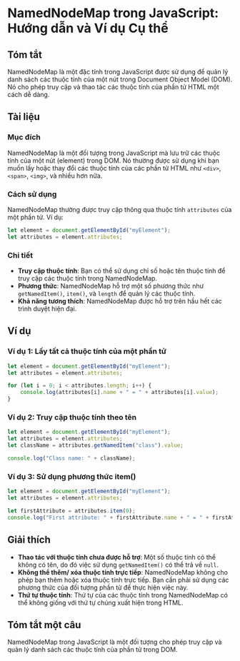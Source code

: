 <!--
Meta Description: # NamedNodeMap trong JavaScript: Hướng dẫn và Ví dụ Cụ thể ## Tóm tắt NamedNodeMap là một đặc tính trong JavaScript được sử dụng để quản lý danh sách ...
Meta Keywords: tính, thuộc, attributes, một, các
-->

# NamedNodeMap trong JavaScript: Hướng dẫn và Ví dụ Cụ thể

## Tóm tắt
NamedNodeMap là một đặc tính trong JavaScript được sử dụng để quản lý danh sách các thuộc tính của một nút trong Document Object Model (DOM). Nó cho phép truy cập và thao tác các thuộc tính của phần tử HTML một cách dễ dàng.

## Tài liệu
### Mục đích
NamedNodeMap là một đối tượng trong JavaScript mà lưu trữ các thuộc tính của một nút (element) trong DOM. Nó thường được sử dụng khi bạn muốn lấy hoặc thay đổi các thuộc tính của các phần tử HTML như `<div>`, `<span>`, `<img>`, và nhiều hơn nữa.

### Cách sử dụng
NamedNodeMap thường được truy cập thông qua thuộc tính `attributes` của một phần tử. Ví dụ:

```javascript
let element = document.getElementById("myElement");
let attributes = element.attributes;
```

### Chi tiết
- **Truy cập thuộc tính**: Bạn có thể sử dụng chỉ số hoặc tên thuộc tính để truy cập các thuộc tính trong NamedNodeMap. 
- **Phương thức**: NamedNodeMap hỗ trợ một số phương thức như `getNamedItem()`, `item()`, và `length` để quản lý các thuộc tính.
- **Khả năng tương thích**: NamedNodeMap được hỗ trợ trên hầu hết các trình duyệt hiện đại.

## Ví dụ
### Ví dụ 1: Lấy tất cả thuộc tính của một phần tử
```javascript
let element = document.getElementById("myElement");
let attributes = element.attributes;

for (let i = 0; i < attributes.length; i++) {
    console.log(attributes[i].name + " = " + attributes[i].value);
}
```

### Ví dụ 2: Truy cập thuộc tính theo tên
```javascript
let element = document.getElementById("myElement");
let attributes = element.attributes;
let className = attributes.getNamedItem("class").value;

console.log("Class name: " + className);
```

### Ví dụ 3: Sử dụng phương thức item()
```javascript
let element = document.getElementById("myElement");
let attributes = element.attributes;

let firstAttribute = attributes.item(0);
console.log("First attribute: " + firstAttribute.name + " = " + firstAttribute.value);
```

## Giải thích
- **Thao tác với thuộc tính chưa được hỗ trợ**: Một số thuộc tính có thể không có tên, do đó việc sử dụng `getNamedItem()` có thể trả về `null`.
- **Không thể thêm/ xóa thuộc tính trực tiếp**: NamedNodeMap không cho phép bạn thêm hoặc xóa thuộc tính trực tiếp. Bạn cần phải sử dụng các phương thức của đối tượng phần tử để thực hiện việc này.
- **Thứ tự thuộc tính**: Thứ tự của các thuộc tính trong NamedNodeMap có thể không giống với thứ tự chúng xuất hiện trong HTML.

## Tóm tắt một câu
NamedNodeMap trong JavaScript là một đối tượng cho phép truy cập và quản lý danh sách các thuộc tính của phần tử trong DOM.